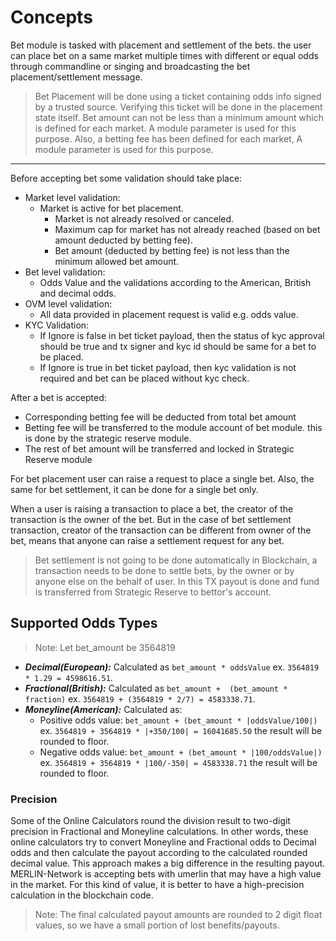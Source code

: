# **Concepts**

Bet module is tasked with placement and settlement of the bets. the user can place bet on a same market multiple times with different or equal odds through commandline or singing and broadcasting the bet placement/settlement message.

> Bet Placement will be done using a ticket containing odds info signed by a trusted source. Verifying this ticket will be done in the placement state itself.
> Bet amount can not be less than a minimum amount which is defined for each market. A module parameter is used for this purpose.
> Also, a betting fee has been defined for each market, A module parameter is used for this purpose.

---

Before accepting bet some validation should take place:

- Market level validation:
  - Market is active for bet placement.
    - Market is not already resolved or canceled.
    - Maximum cap for market has not already reached (based on bet amount deducted by betting fee).
    - Bet amount (deducted by betting fee) is not less than the minimum allowed bet amount.
- Bet level validation:
  - Odds Value and the validations according to the American, British and decimal odds.
- OVM level validation:
  - All data provided in placement request is valid e.g. odds value.
- KYC Validation:
  - If Ignore is false in bet ticket payload, then the status of kyc approval should be true and tx signer and kyc id should be same for a bet to be placed.
  - If Ignore is true in bet ticket payload, then kyc validation is not required and bet can be placed without kyc check.

After a bet is accepted:

- Corresponding betting fee will be deducted from total bet amount
- Betting fee will be transferred to the module account of bet module. this is done by the strategic reserve module.
- The rest of bet amount will be transferred and locked in Strategic Reserve module

For bet placement user can raise a request to place a single bet. Also, the same for bet settlement, it can be done for a single bet only.

When a user is raising a transaction to place a bet, the creator of the transaction is the owner of the  bet. But in the case of bet settlement transaction, creator of the transaction can be different from owner of the bet, means that anyone can raise a settlement request for any bet.

> Bet settlement is not going to be done automatically in Blockchain, a transaction needs to be done to settle bets, by the owner or by anyone else on the behalf of user. In this TX payout is done and fund is transferred from Strategic Reserve to bettor's account.

## Supported Odds Types

> Note: Let bet_amount be 3564819

- ***Decimal(European):*** Calculated as `bet_amount * oddsValue` ex. `3564819 * 1.29 = 4598616.51`.
- ***Fractional(British):*** Calculated as `bet_amount +  (bet_amount * fraction)` ex. `3564819 + (3564819 * 2/7) = 4583338.71`.
- ***Moneyline(American):*** Calculated as:
  - Positive odds value: `bet_amount + (bet_amount * |oddsValue/100|)` ex. `3564819 + 3564819 * |+350/100| = 16041685.50` the result will be rounded to floor.
  - Negative odds value: `bet_amount + (bet_amount * |100/oddsValue|)` ex. `3564819 + 3564819 * |100/-350| = 4583338.71` the result will be rounded to floor.

### Precision

Some of the Online Calculators round the division result to two-digit precision in Fractional and Moneyline calculations. In other words, these online calculators try to convert Moneyline and Fractional odds to Decimal odds and then calculate the payout according to the calculated rounded decimal value. This approach makes a big difference in the resulting payout. MERLIN-Network is accepting bets with umerlin that may have a high value in the market. For this kind of value, it is better to have a high-precision calculation in the blockchain code.

> Note: The final calculated payout amounts are rounded to 2 digit float values, so we have a small portion of lost benefits/payouts.
